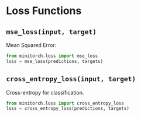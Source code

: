 # Loss Functions

## `mse_loss(input, target)`

Mean Squared Error:

```python
from minitorch.loss import mse_loss
loss = mse_loss(predictions, targets)
```

## `cross_entropy_loss(input, target)`

Cross-entropy for classification.

```python
from minitorch.loss import cross_entropy_loss
loss = cross_entropy_loss(predictions, targets)
```